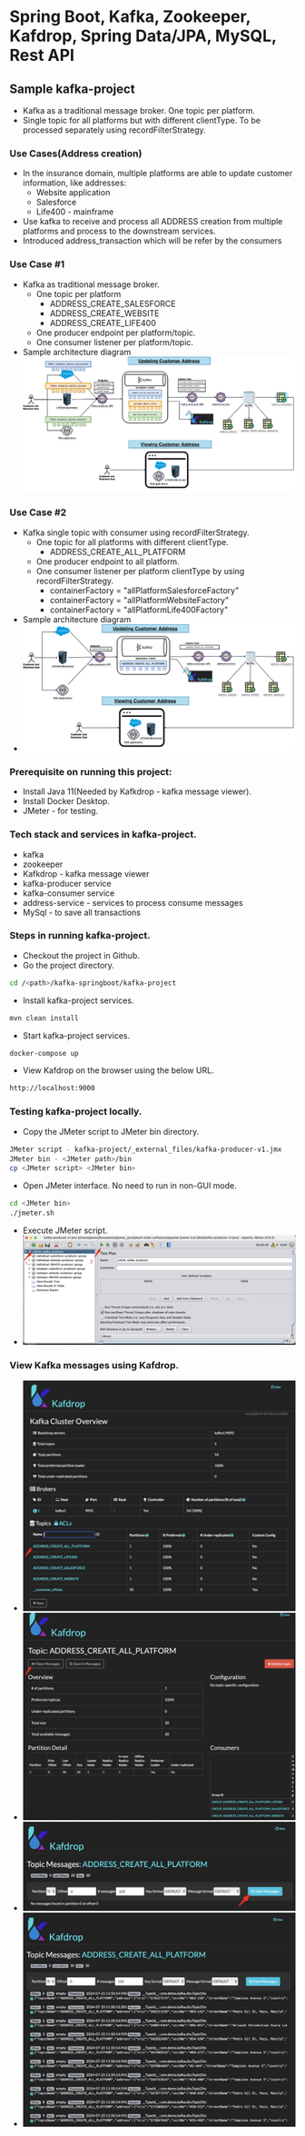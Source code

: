 # Spring Boot, Kafka, Zookeeper, Kafdrop, Spring Data/JPA, MySQL, Rest API
## Sample kafka-project
- Kafka as a traditional message broker. One topic per platform.
- Single topic for all platforms but with different clientType. To be processed separately using recordFilterStrategy.

### Use Cases(Address creation)
* In the insurance domain, multiple platforms are able to update customer information, like addresses:
  * Website application
  * Salesforce
  * Life400 - mainframe
* Use kafka to receive and process all ADDRESS creation from multiple platforms and process to the downstream services.
* Introduced address_transaction which will be refer by the consumers

### Use Case #1
* Kafka as traditional message broker.
  * One topic per platform
    * ADDRESS_CREATE_SALESFORCE
    * ADDRESS_CREATE_WEBSITE
    * ADDRESS_CREATE_LIFE400
  * One producer endpoint per platform/topic.
  * One consumer listener per platform/topic.
* Sample architecture diagram
  ![My Image](./_external_files/kafka-demo-Sample1-NormalQueue.jpg)

### Use Case #2
* Kafka single topic with consumer using recordFilterStrategy.
  * One topic for all platforms with different clientType.
    * ADDRESS_CREATE_ALL_PLATFORM
  * One producer endpoint to all platform.
  * One consumer listener per platform clientType by using recordFilterStrategy.
    * containerFactory = "allPlatformSalesforceFactory"
    * containerFactory = "allPlatformWebsiteFactory"
    * containerFactory = "allPlatformLife400Factory"
* Sample architecture diagram
* ![My Image](./_external_files/kafka-demo-Sample2-Filter.jpg)


### Prerequisite on running this project:
- Install Java 11(Needed by Kafkdrop - kafka message viewer).
- Install Docker Desktop.
- JMeter - for testing.

### Tech stack and services in kafka-project.
- kafka
- zookeeper
- Kafkdrop - kafka message viewer
- kafka-producer service
- kafka-consumer service
- address-service - services to process consume messages
- MySql - to save all transactions

### Steps in running kafka-project.
- Checkout the project in Github.
- Go the project directory.
```bash
cd /<path>/kafka-springboot/kafka-project
```
- Install kafka-project services.
```bash
mvn clean install
```
- Start kafka-project services.
```bash
docker-compose up
```
- View Kafdrop on the browser using the below URL.
```bash
http://localhost:9000
```

### Testing kafka-project locally.
- Copy the JMeter script to JMeter bin directory.
```bash
JMeter script - kafka-project/_external_files/kafka-producer-v1.jmx
JMeter bin - <JMeter path>/bin
cp <JMeter script> <JMeter bin>
```
- Open JMeter interface. No need to run in non-GUI mode.
```bash
cd <JMeter bin>
./jmeter.sh
```
- Execute JMeter script.
- ![My Image](./_external_files/jmeter.sh.jpg)

### View Kafka messages using Kafdrop.
- ![My Image](./_external_files/kafka-overview1.jpg)
- ![My Image](./_external_files/kafka-overview2.jpg)
- ![My Image](./_external_files/kafka-overview3.jpg)
- ![My Image](./_external_files/kafka-overview4.jpg)